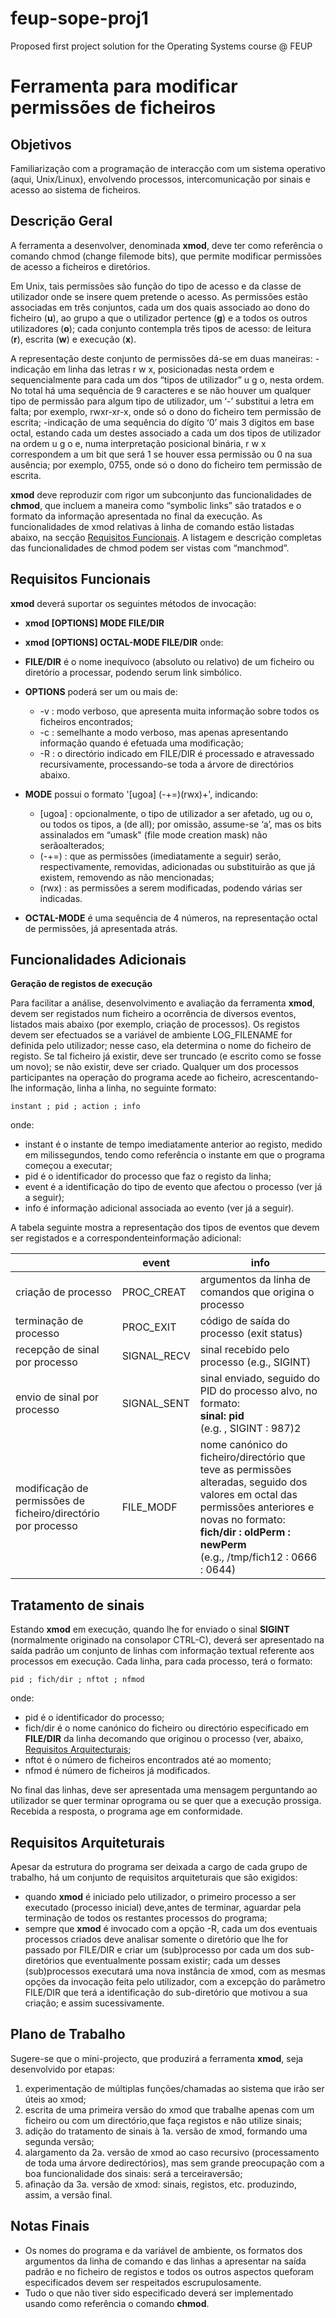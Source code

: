 # feup-sope-proj1

Proposed first project solution for the Operating Systems course @ FEUP

# Ferramenta para modificar permissões de ficheiros

## Objetivos

Familiarização com a programação de interacção com um sistema operativo (aqui, Unix/Linux), envolvendo processos, intercomunicação por sinais e acesso ao sistema de ficheiros.

## Descrição Geral

A ferramenta a desenvolver, denominada **xmod**, deve ter como referência o comando chmod (change filemode bits), que permite modificar permissões de acesso a ficheiros e diretórios.

Em Unix, tais permissões são função do tipo de acesso e da classe de utilizador onde se insere quem pretende o acesso. As permissões estão associadas em três conjuntos, cada um dos quais associado ao dono do ficheiro (**u**), ao grupo a que o utilizador pertence (**g**) e a todos os outros utilizadores (**o**); cada conjunto contempla três tipos de acesso: de leitura (**r**), escrita (**w**) e execução (**x**).

A representação deste conjunto de permissões dá-se em duas maneiras:
-indicação em linha das letras r w x, posicionadas nesta ordem e sequencialmente para cada um dos “tipos de utilizador” u g o, nesta ordem. No total há uma sequência de 9 caracteres e se não houver um qualquer tipo de permissão para algum tipo de utilizador, um ‘-’ substitui a letra em falta; por exemplo, rwxr-xr-x, onde só o dono do ficheiro tem permissão de escrita;
-indicação de uma sequência do dígito ‘0’ mais 3 dígitos em base octal, estando cada um destes associado a cada um dos tipos de utilizador na ordem u g o e, numa interpretação posicional binária, r w x correspondem a um bit que será 1 se houver essa permissão ou 0 na sua ausência; por exemplo, 0755, onde só o dono do ficheiro tem permissão de escrita.

**xmod** deve reproduzir com rigor um subconjunto das funcionalidades de **chmod**, que incluem a maneira como “symbolic links” são tratados e o formato da informação apresentada no final da execução. As funcionalidades de xmod relativas à linha de comando estão listadas abaixo, na secção [Requisitos Funcionais](#requisitos-funcionais). A listagem e descrição completas das funcionalidades de chmod podem ser vistas com “manchmod”.

## Requisitos Funcionais

**xmod** deverá suportar os seguintes métodos de invocação:

- **xmod [OPTIONS] MODE FILE/DIR**
- **xmod [OPTIONS] OCTAL-MODE FILE/DIR**
  onde:

- **FILE/DIR** é o nome inequívoco (absoluto ou relativo) de um ficheiro ou diretório a processar, podendo serum link simbólico.

- **OPTIONS** poderá ser um ou mais de:

  - -v : modo verboso, que apresenta muita informação sobre todos os ficheiros encontrados;
  - -c : semelhante a modo verboso, mas apenas apresentando informação quando é efetuada uma modificação;
  - -R : o directório indicado em FILE/DIR é processado e atravessado recursivamente, processando-se toda a árvore de directórios abaixo.

- **MODE** possui o formato '[ugoa] (-+=)(rwx)+', indicando:

  - [ugoa] : opcionalmente, o tipo de utilizador a ser afetado, ug ou o, ou todos os tipos, a (de all); por omissão, assume-se ‘a’, mas os bits assinalados em “umask" (file mode creation mask) não serãoalterados;
  - (-+=) : que as permissões (imediatamente a seguir) serão, respectivamente, removidas, adicionadas ou substituirão as que já existem, removendo as não mencionadas;
  - (rwx) : as permissões a serem modificadas, podendo várias ser indicadas.

- **OCTAL-MODE** é uma sequência de 4 números, na representação octal de permissões, já apresentada atrás.

## Funcionalidades Adicionais

**Geração de registos de execução**

Para facilitar a análise, desenvolvimento e avaliação da ferramenta **xmod**, devem ser registados num ficheiro a ocorrência de diversos eventos, listados mais abaixo (por exemplo, criação de processos). Os registos devem ser efectuados se a variável de ambiente LOG_FILENAME for definida pelo utilizador; nesse caso, ela determina o nome do ficheiro de registo. Se tal ficheiro já existir, deve ser truncado (e escrito como se fosse um novo); se não existir, deve ser criado.
Qualquer um dos processos participantes na operação do programa acede ao ficheiro, acrescentando-lhe informação, linha a linha, no seguinte formato:

`instant ; pid ; action ; info`

onde:

- instant é o instante de tempo imediatamente anterior ao registo, medido em milissegundos, tendo como referência o instante em que o programa começou a executar;
- pid é o identificador do processo que faz o registo da linha;
- event é a identificação do tipo de evento que afectou o processo (ver já a seguir);
- info é informação adicional associada ao evento (ver já a seguir).

A tabela seguinte mostra a representação dos tipos de eventos que devem ser registados e a correspondenteinformação adicional:

|                                                               | event       | info                                                                                                                                                                                                                             |
| ------------------------------------------------------------- | ----------- | -------------------------------------------------------------------------------------------------------------------------------------------------------------------------------------------------------------------------------- |
| criação de processo                                           | PROC_CREAT  | argumentos da linha de comandos que origina o processo                                                                                                                                                                           |
| terminação de processo                                        | PROC_EXIT   | código de saída do processo (exit status)                                                                                                                                                                                        |
| recepção de sinal por processo                                | SIGNAL_RECV | sinal recebido pelo processo (e.g., SIGINT)                                                                                                                                                                                      |
| envio de sinal por processo                                   | SIGNAL_SENT | sinal enviado, seguido do PID do processo alvo, no formato:<br/> **sinal: pid** <br/>(e.g. , SIGINT : 987)2                                                                                                                      |
| modificação de permissões de ficheiro/directório por processo | FILE_MODF   | nome canónico do ficheiro/directório que teve as permissões alteradas, seguido dos valores em octal das permissões anteriores e novas no formato: <br/> **fich/dir : oldPerm : newPerm** <br/> (e.g., /tmp/fich12 : 0666 : 0644) |

## Tratamento de sinais

Estando **xmod** em execução, quando lhe for enviado o sinal **SIGINT** (normalmente originado na consolapor CTRL-C), deverá ser apresentado na saída padrão um conjunto de linhas com informação textual referente aos processos em execução. Cada linha, para cada processo, terá o formato:

`pid ; fich/dir ; nftot ; nfmod`

onde:

- pid é o identificador do processo;
- fich/dir é o nome canónico do ficheiro ou directório especificado em **FILE/DIR** da linha decomando que originou o processo (ver, abaixo, [Requisitos Arquitecturais](#requisitos-arquitecturais);
- nftot é o número de ficheiros encontrados até ao momento;
- nfmod é número de ficheiros já modificados.

No final das linhas, deve ser apresentada uma mensagem perguntando ao utilizador se quer terminar oprograma ou se quer que a execução prossiga. Recebida a resposta, o programa age em conformidade.

## Requisitos Arquiteturais

Apesar da estrutura do programa ser deixada a cargo de cada grupo de trabalho, há um conjunto de requisitos arquiteturais que são exigidos:

- quando **xmod** é iniciado pelo utilizador, o primeiro processo a ser executado (processo inicial) deve,antes de terminar, aguardar pela terminação de todos os restantes processos do programa;
- sempre que **xmod** é invocado com a opção -R, cada um dos eventuais processos criados deve analisar somente o diretório que lhe for passado por FILE/DIR e criar um (sub)processo por cada um dos sub-diretórios que eventualmente possam existir; cada um desses (sub)processos executará uma nova instância de xmod, com as mesmas opções da invocação feita pelo utilizador, com a excepção do parâmetro FILE/DIR que terá a identificação do sub-diretório que motivou a sua criação; e assim sucessivamente.

## Plano de Trabalho

Sugere-se que o mini-projecto, que produzirá a ferramenta **xmod**, seja desenvolvido por etapas:

1. experimentação de múltiplas funções/chamadas ao sistema que irão ser úteis ao xmod;
2. escrita de uma primeira versão do xmod que trabalhe apenas com um ficheiro ou com um directório,que faça registos e não utilize sinais;
3. adição do tratamento de sinais à 1a. versão de xmod, formando uma segunda versão;
4. alargamento da 2a. versão de xmod ao caso recursivo (processamento de toda uma árvore dedirectórios), mas sem grande preocupação com a boa funcionalidade dos sinais: será a terceiraversão;
5. afinação da 3a. versão de xmod: sinais, registos, etc. produzindo, assim, a versão final.

## Notas Finais

- Os nomes do programa e da variável de ambiente, os formatos dos argumentos da linha de comando e das linhas a apresentar na saída padrão e no ficheiro de registos e todos os outros aspectos queforam especificados devem ser respeitados escrupulosamente.
- Tudo o que não tiver sido especificado deverá ser implementado usando como referência o comando **chmod**.

